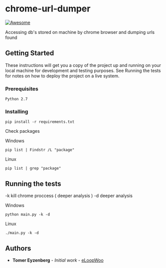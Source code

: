 # chrome-url-dumper

[![Awesome](https://cdn.rawgit.com/sindresorhus/awesome/d7305f38d29fed78fa85652e3a63e154dd8e8829/media/badge.svg)](https://github.com/cugu/awesome-forensics)

Accessing db's stored on machine by chrome browser and dumping urls found 

## Getting Started

These instructions will get you a copy of the project up and running on your local machine for development and testing purposes. See Running the tests for notes on how to deploy the project on a live system.

### Prerequisites

```
Python 2.7
```

### Installing

```
pip install -r requirements.txt
```

Check packages


Windows
```
pip list | Findstr /L "package"
```

Linux
```
pip list | grep "package"
```

## Running the tests

-k kill chrome proccess ( deeper analysis )
-d deeper analysis

Windows
```
python main.py -k -d
```

Linux
```
./main.py -k -d
```

## Authors

* **Tomer Eyzenberg** - *Initial work* - [eLoopWoo](https://github.com/eLoopWoo)

